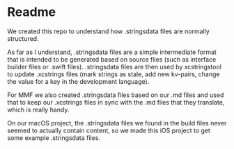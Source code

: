 # Readme

We created this repo to understand how .stringsdata files are normally structured. 

As far as I understand, .stringsdata files are a simple intermediate format that is intended to be generated based on source files (such as interface builder files or .swift files). .stringsdata files are then used by xcstringstool to update .xcstrings files (mark strings as stale, add new kv-pairs, change the value for a key in the development language). 

For MMF we also created .stringsdata files based on our .md files and used that to keep our .xcstrings files in sync with the .md files that they translate, which is really handy.

On our macOS project, the .stringsdata files we found in the build files never seemed to actually contain content, so we made this iOS project to get some example .stringsdata files.

 
